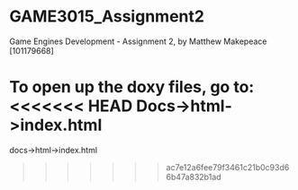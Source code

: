 # GAME3015_Assignment2

Game Engines Development - Assignment 2, by Matthew Makepeace [101179668]

To open up the doxy files, go to:
<<<<<<< HEAD
Docs->html->index.html
=======
docs->html->index.html
>>>>>>> ac7e12a6fee79f3461c21b0c93d66b47a832b1ad
